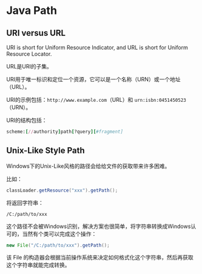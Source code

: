 # Java Path

## URI versus URL

URI is short for Uniform Resource Indicator, and URL is short for Uniform Resource Locator.

URL是URI的子集。

URI用于唯一标识和定位一个资源，它可以是一个名称（URN）或一个地址（URL）。

URI的示例包括：`http://www.example.com`（URL）和 `urn:isbn:0451450523`（URN）。

URI的结构包括：

```ruby
scheme:[//authority]path[?query][#fragment]
```

## Unix-Like Style Path

Windows下的Unix-Like风格的路径会给给文件的获取带来许多困难。

比如：

```java
classLoader.getResource("xxx").getPath();
```

将返回字符串：

```
/C:/path/to/xxx
```

这个路径不会被Windows识别，解决方案也很简单，将字符串转换成Windows认可的，当然有个类可以完成这个操作：

```java
new File("/C:/path/to/xxx").getPath();
```

该 File 的构造器会根据当前操作系统来决定如何格式化这个字符串，然后再获取这个字符串就能完成转换。